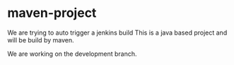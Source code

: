 # maven-project
We are trying to auto trigger a jenkins build
This is a java based project and will be build by maven.

We are working on the development branch.
